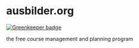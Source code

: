 # ausbilder.org

[![Greenkeeper badge](https://badges.greenkeeper.io/prevplan/ausbilder.org.svg)](https://greenkeeper.io/)

 the free course management and planning program
